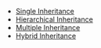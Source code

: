 - [Single Inheritance](Single_Inheritance_Video.md)
- [Hierarchical Inheritance](Hierarchical_Inheritance.md)
- [Multiple Inheritance](multilevel-inheritance.md)
- [Hybrid Inheritance](hybrid-inheritance.md)
